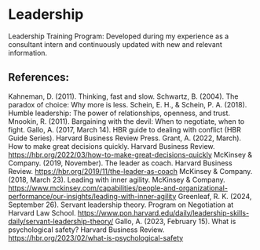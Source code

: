 # Leadership
Leadership Training Program: Developed during my experience as a consultant intern and continuously updated with new and relevant information.

## References:
Kahneman, D. (2011). Thinking, fast and slow.
Schwartz, B. (2004). The paradox of choice: Why more is less.
Schein, E. H., & Schein, P. A. (2018). Humble leadership: The power of relationships, openness, and trust.
Mnookin, R. (2011). Bargaining with the devil: When to negotiate, when to fight.
Gallo, A. (2017, March 14). HBR guide to dealing with conflict (HBR Guide Series). Harvard Business Review Press.
Grant, A. (2022, March). How to make great decisions quickly. Harvard Business Review. https://hbr.org/2022/03/how-to-make-great-decisions-quickly
McKinsey & Company. (2019, November). The leader as coach. Harvard Business Review. https://hbr.org/2019/11/the-leader-as-coach
McKinsey & Company. (2018, March 23). Leading with inner agility. McKinsey & Company. https://www.mckinsey.com/capabilities/people-and-organizational-performance/our-insights/leading-with-inner-agility
Greenleaf, R. K. (2024, September 26). Servant leadership theory. Program on Negotiation at Harvard Law School. https://www.pon.harvard.edu/daily/leadership-skills-daily/servant-leadership-theory/
Gallo, A. (2023, February 15). What is psychological safety? Harvard Business Review. https://hbr.org/2023/02/what-is-psychological-safety
